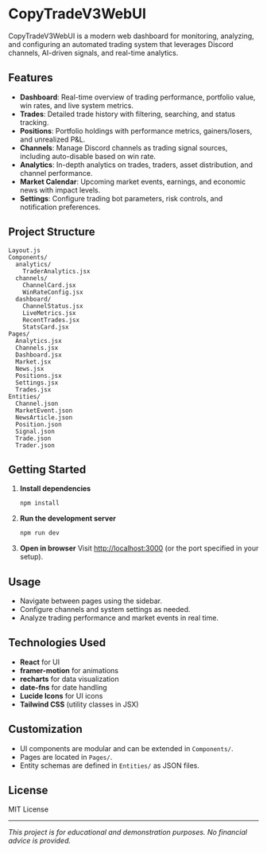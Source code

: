 # CopyTradeV3WebUI

CopyTradeV3WebUI is a modern web dashboard for monitoring, analyzing, and configuring an automated trading system that leverages Discord channels, AI-driven signals, and real-time analytics.

## Features

- **Dashboard**: Real-time overview of trading performance, portfolio value, win rates, and live system metrics.
- **Trades**: Detailed trade history with filtering, searching, and status tracking.
- **Positions**: Portfolio holdings with performance metrics, gainers/losers, and unrealized P&L.
- **Channels**: Manage Discord channels as trading signal sources, including auto-disable based on win rate.
- **Analytics**: In-depth analytics on trades, traders, asset distribution, and channel performance.
- **Market Calendar**: Upcoming market events, earnings, and economic news with impact levels.
- **Settings**: Configure trading bot parameters, risk controls, and notification preferences.

## Project Structure

```
Layout.js
Components/
  analytics/
    TraderAnalytics.jsx
  channels/
    ChannelCard.jsx
    WinRateConfig.jsx
  dashboard/
    ChannelStatus.jsx
    LiveMetrics.jsx
    RecentTrades.jsx
    StatsCard.jsx
Pages/
  Analytics.jsx
  Channels.jsx
  Dashboard.jsx
  Market.jsx
  News.jsx
  Positions.jsx
  Settings.jsx
  Trades.jsx
Entities/
  Channel.json
  MarketEvent.json
  NewsArticle.json
  Position.json
  Signal.json
  Trade.json
  Trader.json
```

## Getting Started

1. **Install dependencies**
   ```sh
   npm install
   ```
2. **Run the development server**
   ```sh
   npm run dev
   ```
3. **Open in browser**
   Visit [http://localhost:3000](http://localhost:3000) (or the port specified in your setup).

## Usage

- Navigate between pages using the sidebar.
- Configure channels and system settings as needed.
- Analyze trading performance and market events in real time.

## Technologies Used

- **React** for UI
- **framer-motion** for animations
- **recharts** for data visualization
- **date-fns** for date handling
- **Lucide Icons** for UI icons
- **Tailwind CSS** (utility classes in JSX)

## Customization

- UI components are modular and can be extended in `Components/`.
- Pages are located in `Pages/`.
- Entity schemas are defined in `Entities/` as JSON files.

## License

MIT License

---

*This project is for educational and demonstration purposes. No financial advice is provided.*
